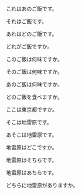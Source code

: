 これはあのご飯です。

それはご飯です。

あれはどのご飯です。

どれがご飯ですか。

このご飯は何味ですか。

そのご飯は何味ですか。

あのご飯は何味ですか。

どのご飯を食べますか。

ここは東京都ですか。

そこは地雷原です。

あそこは地雷原です。

地雷原はどこですか。

地雷原はそちらです。

地雷原はあちらです。

どちらに地雷原がありますか。
